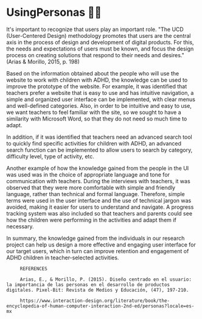 # UsingPersonas 🙎‍♂️

It's important to recognize that users play an important role. "The UCD (User-Centered Design) methodology promotes that users are the central axis in the process of design and development of digital products. For this, the needs and expectations of users must be known, and focus the design process on creating solutions that respond to their needs and desires." (Arias & Morillo, 2015, p. 198)

Based on the information obtained about the people who will use the website to work with children with ADHD, the knowledge can be used to improve the prototype of the website. For example, it was identified that teachers prefer a website that is easy to use and has intuitive navigation, a simple and organized user interface can be implemented, with clear menus and well-defined categories. Also, in order to be intuitive and easy to use, we want teachers to feel familiar with the site, so we sought to have a similarity with Microsoft Word, so that they do not need so much time to adapt.

In addition, if it was identified that teachers need an advanced search tool to quickly find specific activities for children with ADHD, an advanced search function can be implemented to allow users to search by category, difficulty level, type of activity, etc.

Another example of how the knowledge gained from the people in the UI was used was in the choice of appropriate language and tone for communication with teachers. During the interviews with teachers, it was observed that they were more comfortable with simple and friendly language, rather than technical and formal language. Therefore, simple terms were used in the user interface and the use of technical jargon was avoided, making it easier for users to understand and navigate. A progress tracking system was also included so that teachers and parents could see how the children were performing in the activities and adapt them if necessary.

In summary, the knowledge gained from the individuals in our research project can help us design a more effective and engaging user interface for our target users, which in turn can improve retention and engagement of ADHD children in teacher-selected activities.


         REFERENCES 
         
         Arias, E., & Morillo, P. (2015). Diseño centrado en el usuario: la importancia de las personas en el desarrollo de productos digitales. Pixel-Bit: Revista de Medios y Educación, (47), 197-210.
         
         https://www.interaction-design.org/literature/book/the-encyclopedia-of-human-computer-interaction-2nd-ed/personas?locale=es-mx
         
